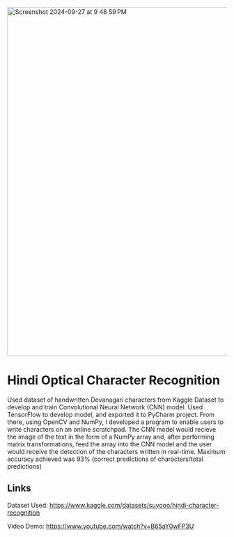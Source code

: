 <img width="800" alt="Screenshot 2024-09-27 at 9 48 59 PM" src="https://github.com/user-attachments/assets/58fb234b-af1f-4a04-8051-ea5197e475bc">

# Hindi Optical Character Recognition
Used dataset of handwritten Devanagari characters from Kaggle Dataset to develop and train Convolutional Neural Network (CNN) model. 
Used TensorFlow to develop model, and exported it to PyCharm project. From there, using OpenCV and NumPy, I developed a program to enable users to write characters on an online scratchpad. The CNN model would recieve the image of the text in the form of a NumPy array and, after performing matrix transformations, feed the array into the CNN model and the user would receive the detection of the characters written in real-time.
Maximum accuracy achieved was 93% (correct predictions of characters/total predictions)

## Links
Dataset Used: https://www.kaggle.com/datasets/suvooo/hindi-character-recognition

Video Demo: https://www.youtube.com/watch?v=B65aY0wFP3U
